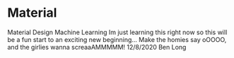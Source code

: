 # Material
Material Design Machine Learning
Im just learning this right now so this will be a fun start to an exciting new beginning...
Make the homies say oOOOO, and the girlies wanna screaaAMMMMM!
12/8/2020 Ben Long
